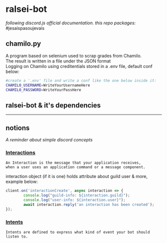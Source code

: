 # ralsei-bot
<i>following discord.js official documentation.
this repo packages:</i> #jesaispasoujevais

## chamilo.py
A program based on selenium used to scrap grades from Chamilo.<br/>
The result is written in a file under the JSON format<br/>
Logging on Chamilo using creditentials stored in a .env file, default conf below:
```bash
#create a '.env' file and write a conf like the one below inside it:
CHAMILO_USERNAME=WriteYourUsernameHere
CHAMILO_PASSWORD=WriteYourPassHere
```

## ralsei-bot & it's dependencies

<hr/>

## notions
<i>A reminder about simple discord concepts</i>



### <u>Interactions</u>
```text
An Interaction is the message that your application receives,
when a user uses an application command or a message component.
```
interaction object (if it is one) holds attribute about guild user & more, example below:
```js
client.on('interactionCreate', async interaction => {
        console.log("guild-info: ${interaction.guild}");
        console.log("user-info: ${interaction.user}");
		await interaction.reply('an interaction has been created');
});
```

### <u>Intents</u>
```text
Intents are defined to express what kind of event your bot should listen to.
```
